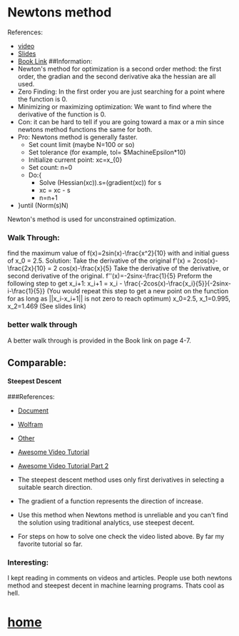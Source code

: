 # Newtons method
References:
- [video](https://www.youtube.com/watch?v=28BMpgxn_Ec)
- [Slides](http://www.ece.mcmaster.ca/~xwu/part4.pdf)
- [Book Link](https://www.cs.ccu.edu.tw/~wtchu/courses/2014s_OPT/Lectures/Chapter%209%20Newton%27s%20Method.pdf)
##Information:
- Newton's method for optimization is a second order method: the first order, the gradian and the second derivative aka the hessian are all used.
- Zero Finding: In the first order you are just searching for a point where the function is 0.  
- Minimizing or maximizing optimization: We want to find where the derivative of the function is 0.
- Con: it can be hard to tell if you are going toward a max or a min since newtons method functions the same for both.
- Pro: Newtons method is generally faster.  
  - Set count limit (maybe N=100 or so)
  - Set tolerance (for example, tol= $MachineEpsilon*10)
  - Initialize current point: xc=x_{0}
  - Set count: n=0
  - Do:{
       - Solve (Hessian(xc)).s=(gradient(xc)) for s
       - xc = xc - s
       - n=n+1
- }until (Norm(s)<tol or n>N)

Newton's method is used for unconstrained optimization.
### Walk Through:
  find the maximum value of f(x)=2sin(x)-\frac{x^2}{10} with and initial guess of x_0 = 2.5.
  Solution:
    Take the derivative of the original
    f'(x) = 2cos(x)-\frac{2x}{10} = 2 cos(x)-\frac{x}{5}
    Take the derivative of the derivative, or second derivative of the original.
    f''(x)=-2sinx-\frac{1}{5}
    Preform the following step to get x_i+1:
    x_i+1 = x_i - \frac{-2cos(x)-\frac{x_i}{5}}{-2sinx-i-\frac{1}{5}}
    (You would repeat this step to get a new point on the function for as long as ||x_i-x_i+1|| is not zero to reach optimum)
    x_0=2.5, x_1=0.995, x_2=1.469
    (See slides link)

### better walk through
A better walk through is provided in the Book link on page 4-7.

## Comparable:
#### Steepest Descent
###References:
- [Document](http://fivedots.coe.psu.ac.th/~mitchai/wp-content/uploads/2009/07/steepest.pdf)
- [Wolfram](http://mathworld.wolfram.com/MethodofSteepestDescent.html)
- [Other](http://www.math.usm.edu/lambers/mat419/lecture10.pdf)
- [Awesome Video Tutorial](https://www.youtube.com/watch?v=MbYvM2NFLec)
- [Awesome Video Tutorial Part 2](https://www.youtube.com/watch?v=30TLyHgjfJ4)

- The steepest descent method uses only first derivatives in
selecting a suitable search direction.
- The gradient of a function represents the direction of increase.
- Use this method when Newtons method is unreliable and you can't find the solution using traditional analytics, use steepest decent.
- For steps on how to solve one check the video listed above. By far my favorite tutorial so far.

### Interesting:
I kept reading in comments on videos and articles. People use both newtons method and steepest decent in machine learning programs. Thats cool as hell.

# [home](https://github.com/AllisonBolen/LinearAlgebra/tree/bolen)
